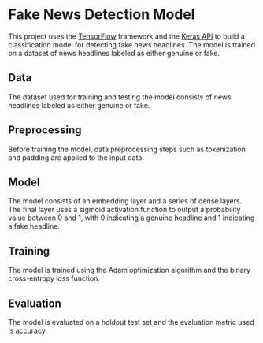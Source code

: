 # Fake News Detection Model

This project uses the [TensorFlow](https://www.tensorflow.org/) framework and the [Keras API](https://keras.io/) to build a classification model for detecting fake news headlines. The model is trained on a dataset of news headlines labeled as either genuine or fake.

## Data

The dataset used for training and testing the model consists of news headlines labeled as either genuine or fake.

## Preprocessing

Before training the model, data preprocessing steps such as tokenization and padding are applied to the input data.

## Model

The model consists of an embedding layer and a series of dense layers. The final layer uses a sigmoid activation function to output a probability value between 0 and 1, with 0 indicating a genuine headline and 1 indicating a fake headline.

## Training

The model is trained using the Adam optimization algorithm and the binary cross-entropy loss function.

## Evaluation

The model is evaluated on a holdout test set and the evaluation metric used is accuracy

